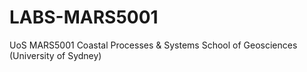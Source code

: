 # LABS-MARS5001
UoS MARS5001 Coastal Processes &amp; Systems School of Geosciences (University of Sydney)
